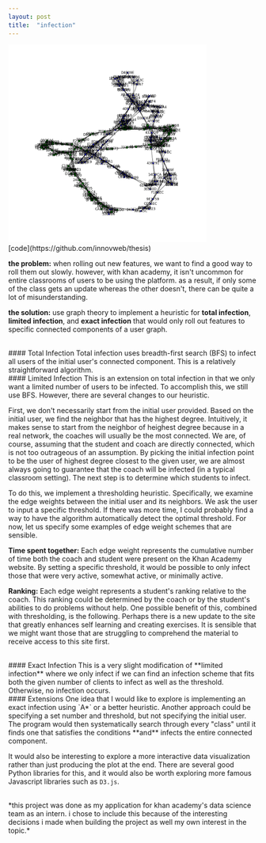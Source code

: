 ```yaml
---
layout: post
title:  "infection"
---
```

<img src="/images/infection/infected.png" alt="infected" width="400"/>
<br>
[code](https://github.com/innovweb/thesis)

__the problem:__ when rolling out new features, we want to find a good way to roll them out slowly. however, with khan academy, it isn't uncommon for entire classrooms of users to be using the platform. as a result, if only some of the class gets an update whereas the other doesn't, there can be quite a lot of misunderstanding.

__the solution:__ use graph theory to implement a heuristic for **total infection**, **limited infection**, and **exact infection** that would only roll out features to specific connected components of a user graph.

<br>
#### Total Infection
Total infection uses breadth-first search (BFS) to infect all users of the initial user's connected component. This is a relatively straightforward algorithm.

<br>
#### Limited Infection
This is an extension on total infection in that we only want a limited number of users to be infected. To accomplish this, we still use BFS. However, there are several changes to our heuristic.

First, we don't necessarily start from the initial user provided. Based on the initial user, we find the neighbor that has the highest degree. Intuitively, it makes sense to start from the neighbor of heighest degree because in a real network, the coaches will usually be the most connected. We are, of course, assuming that the student and coach are directly connected, which is not too outrageous of an assumption. By picking the initial infection point to be the user of highest degree closest to the given user, we are almost always going to guarantee that the coach will be infected (in a typical classroom setting). The next step is to determine which students to infect.

To do this, we implement a thresholding heuristic. Specifically, we examine the edge weights between the initial user and its neighbors. We ask the user to input a specific threshold. If there was more time, I could probably find a way to have the algorithm automatically detect the optimal threshold. For now, let us specify some examples of edge weight schemes that are sensible.

**Time spent together:** Each edge weight represents the cumulative number of time both the coach and student were present on the Khan Academy website. By setting a specific threshold, it would be possible to only infect those that were very active, somewhat active, or minimally active.

**Ranking:** Each edge weight represents a student's ranking relative to the coach. This ranking could be determined by the coach or by the student's abilities to do problems without help. One possible benefit of this, combined with thresholding, is the following. Perhaps there is a new update to the site that greatly enhances self learning and creating exercises. It is sensible that we might want those that are struggling to comprehend the material to receive access to this site first.

<br>
#### Exact Infection
This is a very slight modification of **limited infection** where we only infect if we can find an infection scheme that fits both the given number of clients to infect as well as the threshold. Otherwise, no infection occurs.

<br>
#### Extensions
One idea that I would like to explore is implementing an exact infection using `A*` or a better heuristic. Another approach could be specifying a set number and threshold, but not specifying the initial user. The program would then systematically search through every "class" until it finds one that satisfies the conditions **and** infects the entire connected component.

It would also be interesting to explore a more interactive data visualization rather than just producing the plot at the end. There are several good Python libraries for this, and it would also be worth exploring more famous Javascript libraries such as `D3.js`.

<br>
*this project was done as my application for khan academy's data science team as an intern. i chose to include this because of the interesting decisions i made when building the project as well my own interest in the topic.*